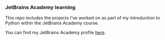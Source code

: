### JetBrains Academy learning

This repo includes the projects I've worked on as part of my introduction to Python within the JetBrains Academy course.

You can find my JetBrains Academy profile [here](https://hyperskill.org/profile/34845076).
